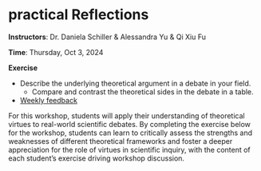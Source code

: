 # **practical** Reflections

**Instructors**: Dr. Daniela Schiller & Alessandra Yu & Qi Xiu Fu   

**Time**: Thursday, Oct 3, 2024      

**Exercise**
- Describe the underlying theoretical argument in a debate in your field.
    - Compare and contrast the theoretical sides in the debate in a table.  
- [Weekly feedback](https://docs.google.com/forms/d/e/1FAIpQLSfXfuK-Nf1wu9lTHe5GZlyCSYQvdyoYcEFPLA5ZC3sMrf_CmQ/viewform?usp=sf_link) 

For this workshop, students will apply their understanding of theoretical virtues to real-world scientific debates. By completing the exercise below for the workshop, students can learn to critically assess the strengths and weaknesses of different theoretical frameworks and foster a deeper appreciation for the role of virtues in scientific inquiry, with the content of each student’s exercise driving workshop discussion.
